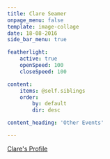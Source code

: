 ```yaml
---
title: Clare Seamer
onpage_menu: false
template: image-collage
date: 18-08-2016
side_bar_menu: true

featherlight:
    active: true
    openSpeed: 100
    closeSpeed: 100

content:
    items: @self.siblings
    order:
        by: default
        dir: desc

content_heading: 'Other Events'

---
```


[Clare's Profile](/speakers/inspirational-women/women/clare-seamer)
